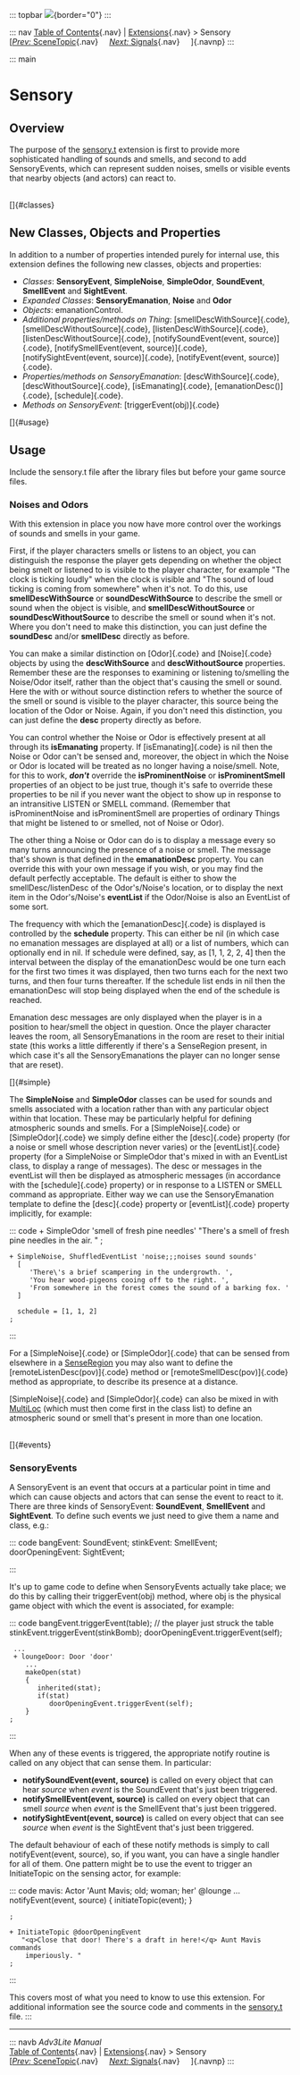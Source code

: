 ::: topbar
![](../../docs/manual/topbar.jpg){border="0"}
:::

::: nav
[Table of Contents](../../docs/manual/toc.htm){.nav} \|
[Extensions](../../docs/manual/extensions.htm){.nav} \> Sensory\
[[*Prev:* SceneTopic](scenetopic.htm){.nav}     [*Next:*
Signals](signals.htm){.nav}     ]{.navnp}
:::

::: main
# Sensory

## Overview

The purpose of the [sensory.t](../sensory.t) extension is first to
provide more sophisticated handling of sounds and smells, and second to
add SensoryEvents, which can represent sudden noises, smells or visible
events that nearby objects (and actors) can react to.

\
[]{#classes}

## New Classes, Objects and Properties

In addition to a number of properties intended purely for internal use,
this extension defines the following new classes, objects and
properties:

-   *Classes*: **SensoryEvent**, **SimpleNoise**, **SimpleOdor**,
    **SoundEvent**, **SmellEvent** and **SightEvent**.
-   *Expanded Classes*: **SensoryEmanation**, **Noise** and **Odor**
-   *Objects*: emanationControl.
-   *Additional properties/methods on Thing*:
    [smellDescWithSource]{.code}, [smellDescWithoutSource]{.code},
    [listenDescWithSource]{.code}, [listenDescWithoutSource]{.code},
    [notifySoundEvent(event, source)]{.code}, [notifySmellEvent(event,
    source)]{.code}, [notifySightEvent(event, source)]{.code},
    [notifyEvent(event, source)]{.code}.
-   *Properties/methods on SensoryEmanation*: [descWithSource]{.code},
    [descWithoutSource]{.code}, [isEmanating]{.code},
    [emanationDesc()]{.code}, [schedule]{.code}.
-   *Methods on SensoryEvent*: [triggerEvent(obj)]{.code}

[]{#usage}

## Usage

Include the sensory.t file after the library files but before your game
source files.

### Noises and Odors

With this extension in place you now have more control over the workings
of sounds and smells in your game.

First, if the player characters smells or listens to an object, you can
distinguish the response the player gets depending on whether the object
being smelt or listened to is visible to the player character, for
example \"The clock is ticking loudly\" when the clock is visible and
\"The sound of loud ticking is coming from somewhere\" when it\'s not.
To do this, use **smellDescWithSource** or **soundDescWithSource** to
describe the smell or sound when the object is visible, and
**smellDescWithoutSource** or **soundDescWithoutSource** to describe the
smell or sound when it\'s not. Where you don\'t need to make this
distinction, you can just define the **soundDesc** and/or **smellDesc**
directly as before.

You can make a similar distinction on [Odor]{.code} and [Noise]{.code}
objects by using the **descWithSource** and **descWithoutSource**
properties. Remember these are the responses to examining or listening
to/smelling the Noise/Odor itself, rather than the object that\'s
causing the smell or sound. Here the with or without source distinction
refers to whether the source of the smell or sound is visible to the
player character, this source being the location of the Odor or Noise.
Again, if you don\'t need this distinction, you can just define the
**desc** property directly as before.

You can control whether the Noise or Odor is effectively present at all
through its **isEmanating** property. If [isEmanating]{.code} is nil
then the Noise or Odor can\'t be sensed and, moreover, the object in
which the Noise or Odor is located will be treated as no longer having a
noise/smell. Note, for this to work, ***don\'t*** override the
**isProminentNoise** or **isProminentSmell** properties of an object to
be just true, though it\'s safe to override these properties to be nil
if you never want the object to show up in response to an intransitive
LISTEN or SMELL command. (Remember that isProminentNoise and
isProminentSmell are properties of ordinary Things that might be
listened to or smelled, not of Noise or Odor).

The other thing a Noise or Odor can do is to display a message every so
many turns announcing the presence of a noise or smell. The message
that\'s shown is that defined in the **emanationDesc** property. You can
override this with your own message if you wish, or you may find the
default perfectly acceptable. The default is either to show the
smellDesc/listenDesc of the Odor\'s/Noise\'s location, or to display the
next item in the Odor\'s/Noise\'s **eventList** if the Odor/Noise is
also an EventList of some sort.

The frequency with which the [emanationDesc]{.code} is displayed is
controlled by the **schedule** property. This can either be nil (in
which case no emanation messages are displayed at all) or a list of
numbers, which can optionally end in nil. If schedule were defined, say,
as \[1, 1, 2, 2, 4\] then the interval between the display of the
emanationDesc would be one turn each for the first two times it was
displayed, then two turns each for the next two turns, and then four
turns thereafter. If the schedule list ends in nil then the
emanationDesc will stop being displayed when the end of the schedule is
reached.

Emanation desc messages are only displayed when the player is in a
position to hear/smell the object in question. Once the player character
leaves the room, all SensoryEmanations in the room are reset to their
initial state (this works a little differently if there\'s a SenseRegion
present, in which case it\'s all the SensoryEmanations the player can no
longer sense that are reset).

[]{#simple}

The **SimpleNoise** and **SimpleOdor** classes can be used for sounds
and smells associated with a location rather than with any particular
object within that location. These may be particularly helpful for
defining atmospheric sounds and smells. For a [SimpleNoise]{.code} or
[SimpleOdor]{.code} we simply define either the [desc]{.code} property
(for a noise or smell whose description never varies) or the
[eventList]{.code} property (for a SimpleNoise or SimpleOdor that\'s
mixed in with an EventList class, to display a range of messages). The
desc or messages in the eventList will then be displayed as atmospheric
messages (in accordance with the [schedule]{.code} property) or in
response to a LISTEN or SMELL command as appropriate. Either way we can
use the SensoryEmanation template to define the [desc]{.code} property
or [eventList]{.code} property implicitly, for example:

::: code
    + SimpleOdor 'smell of fresh pine needles'
       "There's a smell of fresh pine needles in the air. "
    ;

    + SimpleNoise, ShuffledEventList 'noise;;;noises sound sounds'
      [
         'There\'s a brief scampering in the undergrowth. ',
         'You hear wood-pigeons cooing off to the right. ',
         'From somewhere in the forest comes the sound of a barking fox. '
      ]
      
      schedule = [1, 1, 2]
    ; 
     
:::

For a [SimpleNoise]{.code} or [SimpleOdor]{.code} that can be sensed
from elsewhere in a [SenseRegion](../../docs/manual/senseregion.htm) you
may also want to define the [remoteListenDesc(pov)]{.code} method or
[remoteSmellDesc(pov)]{.code} method as appropriate, to describe its
presence at a distance.

[SimpleNoise]{.code} and [SimpleOdor]{.code} can also be mixed in with
[MultiLoc](../../docs/manual/multiloc.htm) (which must then come first
in the class list) to define an atmospheric sound or smell that\'s
present in more than one location.

\
[]{#events}

### SensoryEvents

A SensoryEvent is an event that occurs at a particular point in time and
which can cause objects and actors that can sense the event to react to
it. There are three kinds of SensoryEvent: **SoundEvent**,
**SmellEvent** and **SightEvent**. To define such events we just need to
give them a name and class, e.g.:

::: code
     bangEvent: SoundEvent;
     stinkEvent: SmellEvent;
     doorOpeningEvent: SightEvent; 
     
:::

It\'s up to game code to define when SensoryEvents actually take place;
we do this by calling their triggerEvent(obj) method, where obj is the
physical game object with which the event is associated, for example:

::: code
     bangEvent.triggerEvent(table); // the player just struck the table
     stinkEvent.triggerEvent(stinkBomb);
     doorOpeningEvent.triggerEvent(self);
     
     ...
     + loungeDoor: Door 'door'
        ...
        makeOpen(stat)
        {
           inherited(stat);
           if(stat)
              doorOpeningEvent.triggerEvent(self);
        }
    ;    
     
:::

When any of these events is triggered, the appropriate notify routine is
called on any object that can sense them. In particular:

-   **notifySoundEvent(event, source)** is called on every object that
    can hear *source* when *event* is the SoundEvent that\'s just been
    triggered.
-   **notifySmellEvent(event, source)** is called on every object that
    can smell *source* when *event* is the SmellEvent that\'s just been
    triggered.
-   **notifySightEvent(event, source)** is called on every object that
    can see *source* when *event* is the SightEvent that\'s just been
    triggered.

The default behaviour of each of these notify methods is simply to call
notifyEvent(event, source), so, if you want, you can have a single
handler for all of them. One pattern might be to use the event to
trigger an InitiateTopic on the sensing actor, for example:

::: code
    mavis: Actor 'Aunt Mavis; old; woman; her' @lounge
      ...
      notifyEvent(event, source)
      {
          initiateTopic(event);
      }

    ;

    + InitiateTopic @doorOpeningEvent
       "<q>Close that door! There's a draft in here!</q> Aunt Mavis commands
        imperiously. "
    ;
      
      
:::

This covers most of what you need to know to use this extension. For
additional information see the source code and comments in the
[sensory.t](../sensory.t) file.
:::

------------------------------------------------------------------------

::: navb
*Adv3Lite Manual*\
[Table of Contents](../../docs/manual/toc.htm){.nav} \|
[Extensions](../../docs/manual/extensions.htm){.nav} \> Sensory\
[[*Prev:* SceneTopic](scenetopic.htm){.nav}     [*Next:*
Signals](signals.htm){.nav}     ]{.navnp}
:::

